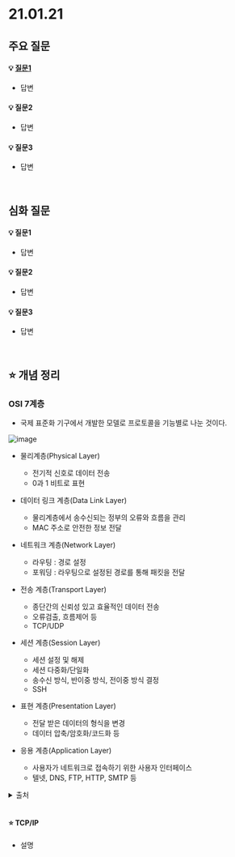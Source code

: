 # 21.01.21

## 주요 질문

#### 💡 [질문1](#개념1)
   * 답변
   
#### 💡 질문2
   * 답변
   
#### 💡 질문3
   * 답변



<br/>

## 심화 질문

#### 💡 질문1
   * 답변
   
#### 💡 질문2
   * 답변
   
#### 💡 질문3
   * 답변


<br/>

## ⭐ 개념 정리

### OSI 7계층
   * 국제 표준화 기구에서 개발한 모델로 프로토콜을 기능별로 나눈 것이다.

   ![image](https://user-images.githubusercontent.com/36289638/105379074-d3c4e480-5c4f-11eb-8952-81bff28808c2.png)

   * 물리계층(Physical Layer)
      * 전기적 신호로 데이터 전송
      * 0과 1 비트로 표현

   * 데이터 링크 계층(Data Link Layer)
      * 물리계층에서 송수신되는 정부의 오류와 흐름을 관리
      * MAC 주소로 안전한 정보 전달

   * 네트워크 계층(Network Layer)
      * 라우팅 : 경로 설정
      * 포워딩 : 라우팅으로 설정된 경로를 통해 패킷을 전달

   * 전송 계층(Transport Layer)
      * 종단간의 신뢰성 있고 효율적인 데이터 전송
      * 오류검출, 흐름제어 등
      * TCP/UDP

   * 세션 계층(Session Layer)
      * 세션 설정 및 해제
      * 세션 다중화/단일화
      * 송수신 방식, 반이중 방식, 전이중 방식 결정
      * SSH

   * 표현 계층(Presentation Layer)
      * 전달 받은 데이터의 형식을 변경
      * 데이터 압축/암호화/코드화 등

   * 응용 계층(Application Layer)
      * 사용자가 네트워크로 접속하기 위한 사용자 인터페이스
      * 텔넷, DNS, FTP, HTTP, SMTP 등



   <details markdown="1">
    <summary>출처</summary>
    <!--summary 아래 빈칸 공백 두고 내용을 적는공간-->
    <p>https://adrian0220.tistory.com/84</p>
  </details>

<br/>

#### ⭐ TCP/IP
   * 설명


<br/>
